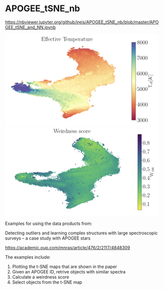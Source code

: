 # APOGEE_tSNE_nb
https://nbviewer.jupyter.org/github/ireis/APOGEE_tSNE_nb/blob/master/APOGEE_tSNE_and_NN.ipynb

![effective_temperature](teff.png)
![weirdness score](w.png)

Examples for using the data products from:

Detecting outliers and learning complex structures with large spectroscopic surveys – a case study with APOGEE stars

https://academic.oup.com/mnras/article/476/2/2117/4848309

The examples include:
1. Plotting the t-SNE maps that are shown in the paper
2. Given an APOGEE ID, retrive objects with similar spectra
3. Calculate a weirdness score
4. Select objects from the t-SNE map

